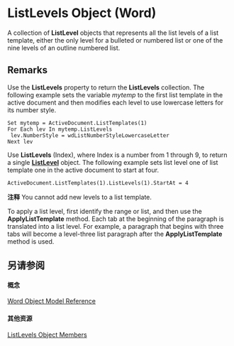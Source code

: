 
# ListLevels Object (Word)

A collection of  **ListLevel** objects that represents all the list levels of a list template, either the only level for a bulleted or numbered list or one of the nine levels of an outline numbered list.


## Remarks

Use the  **ListLevels** property to return the **ListLevels** collection. The following example sets the variable _mytemp_ to the first list template in the active document and then modifies each level to use lowercase letters for its number style.


```
Set mytemp = ActiveDocument.ListTemplates(1) 
For Each lev In mytemp.ListLevels 
 lev.NumberStyle = wdListNumberStyleLowercaseLetter 
Next lev
```

Use  **ListLevels** (Index), where Index is a number from 1 through 9, to return a single **[ListLevel](0cd152cb-6c25-50cb-7c1d-8b6d9734505b.md)** object. The following example sets list level one of list template one in the active document to start at four.




```
ActiveDocument.ListTemplates(1).ListLevels(1).StartAt = 4
```


 **注释**  You cannot add new levels to a list template.

To apply a list level, first identify the range or list, and then use the  **ApplyListTemplate** method. Each tab at the beginning of the paragraph is translated into a list level. For example, a paragraph that begins with three tabs will become a level-three list paragraph after the **ApplyListTemplate** method is used.


## 另请参阅


#### 概念


[Word Object Model Reference](be452561-b436-bb9b-6f94-3faa9a74a6fd.md)
#### 其他资源


[ListLevels Object Members](http://msdn.microsoft.com/library/00babc41-b472-a5e7-ef09-f1c142500591%28Office.15%29.aspx)